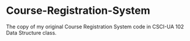 # Course-Registration-System
The copy of my original Course Registration System code in CSCI-UA 102 Data Structure class.
